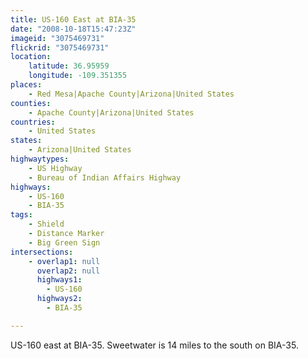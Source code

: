 ```yaml
---
title: US-160 East at BIA-35
date: "2008-10-18T15:47:23Z"
imageid: "3075469731"
flickrid: "3075469731"
location:
    latitude: 36.95959
    longitude: -109.351355
places:
    - Red Mesa|Apache County|Arizona|United States
counties:
    - Apache County|Arizona|United States
countries:
    - United States
states:
    - Arizona|United States
highwaytypes:
    - US Highway
    - Bureau of Indian Affairs Highway
highways:
    - US-160
    - BIA-35
tags:
    - Shield
    - Distance Marker
    - Big Green Sign
intersections:
    - overlap1: null
      overlap2: null
      highways1:
        - US-160
      highways2:
        - BIA-35

---
```

US-160 east at BIA-35. Sweetwater is 14 miles to the south on BIA-35.